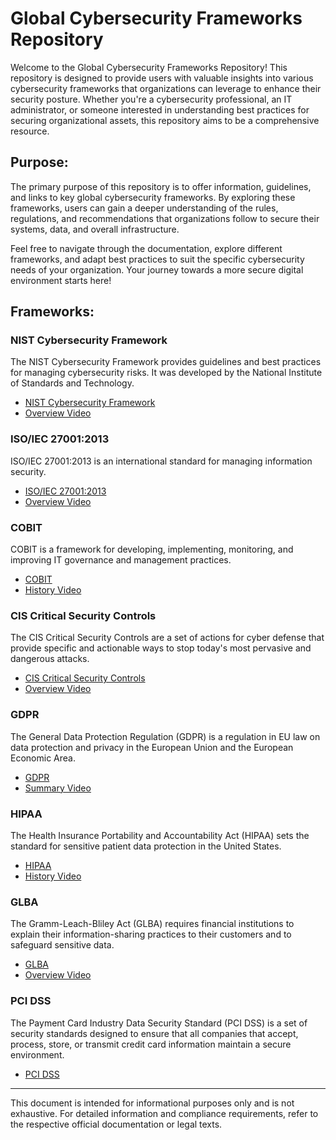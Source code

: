 # Global Cybersecurity Frameworks Repository

Welcome to the Global Cybersecurity Frameworks Repository! This repository is designed to provide users with valuable insights into various cybersecurity frameworks that organizations can leverage to enhance their security posture. Whether you're a cybersecurity professional, an IT administrator, or someone interested in understanding best practices for securing organizational assets, this repository aims to be a comprehensive resource.

## Purpose:

The primary purpose of this repository is to offer information, guidelines, and links to key global cybersecurity frameworks. By exploring these frameworks, users can gain a deeper understanding of the rules, regulations, and recommendations that organizations follow to secure their systems, data, and overall infrastructure.

Feel free to navigate through the documentation, explore different frameworks, and adapt best practices to suit the specific cybersecurity needs of your organization. Your journey towards a more secure digital environment starts here!

## Frameworks:

### NIST Cybersecurity Framework
The NIST Cybersecurity Framework provides guidelines and best practices for managing cybersecurity risks. It was developed by the National Institute of Standards and Technology.
- [NIST Cybersecurity Framework](https://www.nist.gov/cyberframework)
- [Overview Video](https://www.youtube.com/watch?v=4NSQCmAw6Ck)

### ISO/IEC 27001:2013
ISO/IEC 27001:2013 is an international standard for managing information security.
- [ISO/IEC 27001:2013](https://www.iso.org/standard/54534.html)
- [Overview Video](https://www.youtube.com/watch?v=68YvYGLGDKs)

### COBIT
COBIT is a framework for developing, implementing, monitoring, and improving IT governance and management practices.
- [COBIT](https://www.isaca.org/cobit/pages/default.aspx)
- [History Video](https://www.youtube.com/watch?v=3-t-xvb13c8)

### CIS Critical Security Controls
The CIS Critical Security Controls are a set of actions for cyber defense that provide specific and actionable ways to stop today's most pervasive and dangerous attacks.
- [CIS Critical Security Controls](https://www.cisecurity.org/controls/)
- [Overview Video](https://www.youtube.com/watch?v=jEj444Wi-AQ)

### GDPR
The General Data Protection Regulation (GDPR) is a regulation in EU law on data protection and privacy in the European Union and the European Economic Area.
- [GDPR](https://gdpr.eu/)
- [Summary Video](https://www.youtube.com/watch?v=Assdm6fIHlE)

### HIPAA
The Health Insurance Portability and Accountability Act (HIPAA) sets the standard for sensitive patient data protection in the United States.
- [HIPAA](https://www.hhs.gov/hipaa/index.html)
- [History Video](https://www.youtube.com/watch?v=r6f1txCRB7M)

### GLBA
The Gramm-Leach-Bliley Act (GLBA) requires financial institutions to explain their information-sharing practices to their customers and to safeguard sensitive data.
- [GLBA](https://www.youtube.com/watch?v=OvnO_SH-4WU)
- [Overview Video](https://www.youtube.com/watch?v=06ah9arELG4)

### PCI DSS
The Payment Card Industry Data Security Standard (PCI DSS) is a set of security standards designed to ensure that all companies that accept, process, store, or transmit credit card information maintain a secure environment.
- [PCI DSS](https://www.pcisecuritystandards.org/)

---

This document is intended for informational purposes only and is not exhaustive. For detailed information and compliance requirements, refer to the respective official documentation or legal texts.


